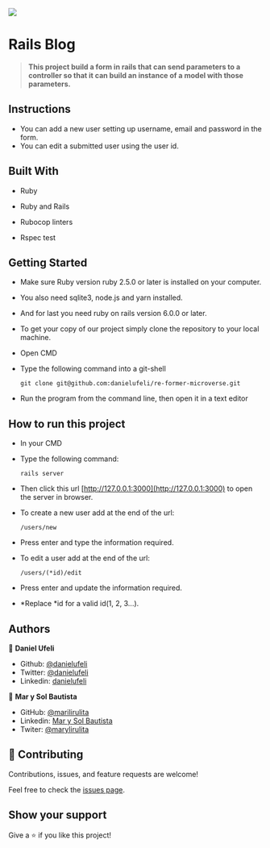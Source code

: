 ![](https://img.shields.io/badge/Microverse-blueviolet)

# Rails Blog

>**This project build a form in rails that can send parameters to a controller so that it can build an instance of a model with those parameters.**

## Instructions 
* You can add a new user setting up username, email and password in the form.
* You can edit a submitted user using the user id.


## Built With

- Ruby

- Ruby and Rails
 
- Rubocop linters

- Rspec test

## Getting Started

- Make sure Ruby version ruby 2.5.0 or later is installed on your computer.

- You also need sqlite3, node.js and yarn installed.

- And for last you need ruby on rails version 6.0.0 or later.

- To get your copy of our project simply clone the repository to your local machine.

- Open CMD

- Type the following command into a git-shell
  ```
  git clone git@github.com:danielufeli/re-former-microverse.git
  ```
- Run the program from the command line, then open it in a text editor

## How to run this project

- In your CMD

- Type the following command:
  ```
  rails server
  ```
- Then click this url [http://127.0.0.1:3000](http://127.0.0.1:3000) to open the server in browser.

- To create a new user add at the end of the url:
  ```
  /users/new
  ```
- Press enter and type the information required.

- To edit a user add at the end of the url:
  ```
  /users/(*id)/edit
  ```
- Press enter and update the information required.

- *Replace *id for a valid id(1, 2, 3...).

## Authors

👤 **Daniel Ufeli**

- Github: [@danielufeli](https://github.com/danielufeli)
- Twitter: [@danielufeli](https://twitter.com/danielufeli)
- Linkedin: [danielufeli](https://www.linkedin.com/in/danielufeli/)

👤 **Mar y Sol Bautista**

- GitHub: [@marilirulita](https://github.com/marilirulita)
- Linkedin: [Mar y Sol Bautista](https://www.linkedin.com/in/marbautista/)
- Twiter: [@marylirulita](https://twitter.com/marylirulita)

## 🤝 Contributing

Contributions, issues, and feature requests are welcome!

Feel free to check the [issues page](https://github.com/danielufeli/re-former-microverse/issues).

## Show your support

Give a ⭐️ if you like this project!